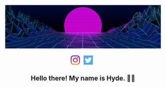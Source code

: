 ## ![Hyde's header](https://github.com/HaiderAleS/Hyde/blob/main/Assets/Header.jpg)

<p align='center'>
<a href="https://www.instagram.com/haiderales/"><img height="30" src="https://github.com/HaiderAleS/Hyde/blob/main/Assets/instagram.jpg?raw=true"></a>&nbsp;&nbsp;
<a href="https://twitter.com/haiderales"><img height="30" src="https://github.com/HaiderAleS/Hyde/blob/main/Assets/twitter.png?raw=true"></a>&nbsp;&nbsp;
</p>

<h2 align="center">Hello there! My name is Hyde. 👋🤓</h2>
